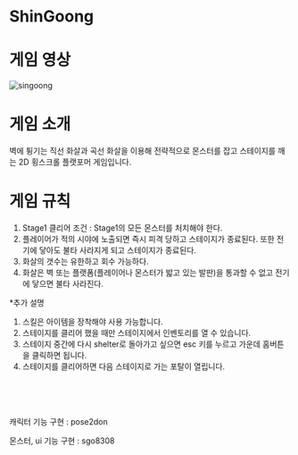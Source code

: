 # ShinGoong

# 게임 영상
![singoong](https://user-images.githubusercontent.com/71138398/153243839-e3e1cf80-4916-4737-ba2a-62095512dc16.gif)


# 게임 소개 
벽에 튕기는 직선 화살과 곡선 화살을 이용해 전략적으로 몬스터를 잡고 스테이지를 깨는 2D 횡스크롤 플랫포머 게임입니다.

# 게임 규칙
1.	Stage1 클리어 조건 : Stage1의 모든 몬스터를 처치해야 한다.
2.	플레이어가 적의 시야에 노출되면 즉시 피격 당하고 스테이지가 종료된다. 또한 전기에 닿아도 불타 사라지게 되고 스테이지가 종료된다.
3.	화살의 갯수는 유한하고 회수 가능하다.
4.	화살은 벽 또는 플랫폼(플레이어나 몬스터가 밟고 있는 발판)을 통과할 수 없고 전기에 닿으면 불타 사라진다.

*추가 설명

1.	스킬은 아이템을 장착해야 사용 가능합니다.
2.	스테이지를 클리어 했을 때만 스테이지에서 인벤토리를 열 수 있습니다.
3.	스테이지 중간에 다시 shelter로 돌아가고 싶으면 esc 키를 누르고 가운데 홈버튼을 클릭하면 됩니다.
4.	스테이지를 클리어하면 다음 스테이지로 가는 포탈이 열립니다.
<br/>
<br/>
<br/>

캐릭터 기능 구현 : pose2don 

몬스터, ui 기능 구현 : sgo8308
